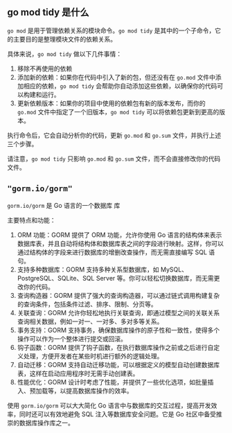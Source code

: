 ## go mod tidy 是什么


`go mod` 是用于管理依赖关系的模块命令。`go mod tidy` 是其中的一个子命令，它的主要目的是整理模块文件的依赖关系。

具体来说，`go mod tidy` 做以下几件事情：

1. 移除不再使用的依赖
2. 添加新的依赖：如果你在代码中引入了新的包，但还没有在 `go.mod` 文件中添加相应的依赖，`go mod tidy` 会帮助你自动添加这些依赖，以确保你的代码可以构建和运行。
3. 更新依赖版本：如果你的项目中使用的依赖包有新的版本发布，而你的 `go.mod` 文件中指定了一个旧版本，`go mod tidy` 可以将依赖包更新到更高的版本。

执行命令后，它会自动分析你的代码，更新 `go.mod` 和 `go.sum` 文件，并执行上述三个步骤。

请注意，`go mod tidy` 只影响 `go.mod` 和 `go.sum` 文件，而不会直接修改你的代码文件。

## `"gorm.io/gorm"`

`gorm.io/gorm` 是 Go 语言的一个数据库 库

主要特点和功能：

1. ORM 功能：GORM 提供了 ORM 功能，允许你使用 Go 语言的结构体来表示数据库表，并且自动将结构体和数据库表之间的字段进行映射。这样，你可以通过结构体的字段来进行数据库的增删改查操作，而无需直接编写 SQL 语句。
2. 支持多种数据库：GORM 支持多种关系型数据库，如 MySQL、PostgreSQL、SQLite、SQL Server 等。你可以轻松切换数据库，而无需更改你的代码。
3. 查询构造器：GORM 提供了强大的查询构造器，可以通过链式调用构建复杂的查询条件，包括条件过滤、排序、限制、分页等。
4. 关联查询：GORM 允许你轻松地执行关联查询，即通过模型之间的关联关系查询相关数据，例如一对一、一对多、多对多等关系。
5. 事务支持：GORM 支持事务，确保数据库操作的原子性和一致性，使得多个操作可以作为一个整体进行提交或回滚。
6. 钩子函数：GORM 提供了钩子函数，在执行数据库操作之前或之后进行自定义处理，方便开发者在某些时机进行额外的逻辑处理。
7. 自动迁移：GORM 支持自动迁移功能，可以根据定义的模型自动创建数据库表，这样在启动应用程序时无需手动创建表。
8. 性能优化：GORM 设计时考虑了性能，并提供了一些优化选项，如批量插入、预加载等，以提高数据库操作的效率。

使用 `gorm.io/gorm` 可以大大简化 Go 语言中与数据库的交互过程，提高开发效率，同时还可以有效地避免 SQL 注入等数据库安全问题。它是 Go 社区中备受推崇的数据库操作库之一。
